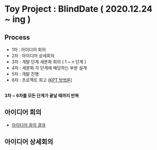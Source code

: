 # Toy Project : BlindDate ( 2020.12.24 ~ ing )

## Process
* 1차 : 아이디어 회의
* 2차 : 아이디어 상세회의
* 3차 : 개발 단계 세분화 회의 ( 1 ~ n 단계 )
* 4차 : 세분화 각 단계에 해당하는 부분 설계
* 5차 : 개발 진행
* 6차 : 프로젝트 회고 ([KPT 방법론](https://woowabros.github.io/experience/2020/05/13/birth-of-team-culture.html))

<br><b>3차 ~ 6차를 모든 단계가 끝날 때까지 반복</b>

## 아이디어 회의
* [아이디어 회의 결과](https://github.com/DevHyeon0312/ToyProject-BlindDate/blob/main/1st_idea_conference.md)

## 아이디어 상세회의
